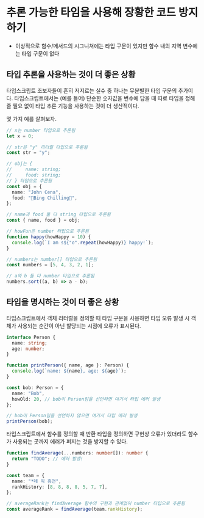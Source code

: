 # 추론 가능한 타임을 사용해 장황한 코드 방지하기

- 이상적으로 함수/메서드의 시그니쳐에는 타입 구문이 있지만 함수 내의 지역 변수에는 타입 구문이 없다

## 타입 추론을 사용하는 것이 더 좋은 상황

타입스크립트 초보자들이 흔히 저지르는 실수 중 하나는 무분별한 타입 구문의 추가이다.
타입스크립트에서는 (예를 들어) 단순한 숫자값을 변수에 담을 때 따로 타입을 정해 줄
필요 없이 타입 추론 기능을 사용하는 것이 더 생산적이다.

몇 가지 예를 살펴보자.

```ts
// x는 number 타입으로 추론됨
let x = 0;

// str은 "y" 리터럴 타입으로 추론됨
const str = "y";

// obj는 {
//     name: string;
//     food: string;
// } 타입으로 추론됨
const obj = {
  name: "John Cena",
  food: "🍦Bing Chilling🍦",
};

// name과 food 둘 다 string 타입으로 추론됨
const { name, food } = obj;

// howFun은 number 타입으로 추론됨
function happy(howHappy = 10) {
  console.log(`I am s${"o".repeat(howHappy)} happy!`);
}

// numbers는 number[] 타입으로 추론됨
const numbers = [5, 4, 3, 2, 1];

// a와 b 둘 다 number 타입으로 추론됨
numbers.sort((a, b) => a - b);
```

## 타입을 명시하는 것이 더 좋은 상황

타입스크립트에서 객체 리터럴을 정의할 때 타입 구문을 사용하면 타입 오류 발생 시 객체가
사용되는 순간이 아닌 할당되는 시점에 오류가 표시된다.

```ts
interface Person {
  name: string;
  age: number;
}

function printPerson({ name, age }: Person) {
  console.log(`name: ${name}, age: ${age}`);
}

const bob: Person = {
  name: "Bob",
  howOld: 20, // bob이 Person임을 선언하면 여기서 타입 에러 발생
};

// bob이 Person임을 선언하지 않으면 여기서 타입 에러 발생
printPerson(bob);
```

타입스크립트에서 함수를 정의할 때 반환 타입을 정의하면 구현상 오류가 있더라도 함수가
사용되는 곳까지 에러가 퍼지는 것을 방지할 수 있다.

```ts
function findAverage(...numbers: number[]): number {
  return "TODO"; // 에러 발생!
}

const team = {
  name: "*데 빅 휴먼",
  rankHistory: [8, 8, 8, 8, 5, 7, 7],
};

// averageRank는 findAverage 함수의 구현과 관계없이 number 타입으로 추론됨
const averageRank = findAverage(team.rankHistory);
```
